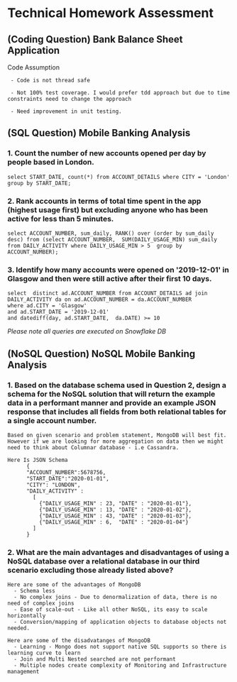 # Technical Homework Assessment
## (Coding Question) Bank Balance Sheet Application
Code Assumption
```
 - Code is not thread safe

 - Not 100% test coverage. I would prefer tdd approach but due to time constraints need to change the approach
 
 - Need improvement in unit testing.
```
## (SQL Question) Mobile Banking Analysis
### 1. Count the number of new accounts opened per day by people based in London.
```
select START_DATE, count(*) from ACCOUNT_DETAILS where CITY = 'London' group by START_DATE;
```
### 2. Rank accounts in terms of total time spent in the app (highest usage first) but excluding anyone who has been active for less than 5 minutes.
```
select ACCOUNT_NUMBER, sum_daily, RANK() over (order by sum_daily desc) from (select ACCOUNT_NUMBER,  SUM(DAILY_USAGE_MIN) sum_daily from DAILY_ACTIVITY where DAILY_USAGE_MIN > 5  group by ACCOUNT_NUMBER);

```
### 3. Identify how many accounts were opened on '2019-12-01' in Glasgow and then were still active after their first 10 days.
```
select  distinct ad.ACCOUNT_NUMBER from ACCOUNT_DETAILS ad join DAILY_ACTIVITY da on ad.ACCOUNT_NUMBER = da.ACCOUNT_NUMBER 
where ad.CITY = 'Glasgow'
and ad.START_DATE = '2019-12-01'
and datediff(day, ad.START_DATE,  da.DATE) >= 10 
```

*Please note all queries are executed on Snowflake DB*

## (NoSQL Question) NoSQL Mobile Banking Analysis
### 1. Based on the database schema used in Question 2, design a schema for the NoSQL solution that will return the example data in a performant manner and provide an example JSON response that includes all fields from both relational tables for a single account number.
```
Based on given scenario and problem statement, MongoDB will best fit. However if we are looking for more aggregation on data then we might need to think about Columnar database - i.e Cassandra. 

Here Is JSON Schema 
      {
      "ACCOUNT_NUMBER":5678756,
      "START_DATE":"2020-01-01",
      "CITY": "LONDON",
      "DAILY_ACTIVITY" : 
        [
          {"DAILY_USAGE_MIN" : 23, "DATE" : "2020-01-01"},
          {"DAILY_USAGE_MIN" : 13, "DATE" : "2020-01-02"},
          {"DAILY_USAGE_MIN" : 43, "DATE" : "2020-01-03"},
          {"DAILY_USAGE_MIN" : 6,  "DATE" : "2020-01-04"}
        ]
      }
```
### 2. What are the main advantages and disadvantages of using a NoSQL database over a relational database in our third scenario excluding those already listed above?
```
Here are some of the advantages of MongoDB 
  - Schema less 
  - No complex joins - Due to denormalization of data, there is no need of complex joins
  - Ease of scale-out - Like all other NoSQL, its easy to scale horizontally
  - Conversion/mapping of application objects to database objects not needed.

Here are some of the disadvatanges of MongoDB
  - Learning - Mongo does not support native SQL supports so there is learning curve to learn
  - Join and Multi Nested searched are not performant
  - Multiple nodes create complexity of Monitoring and Infrastructure management
```
